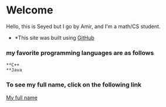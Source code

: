 # Welcome

Hello, this is Seyed but I go by Amir, and I'm a math/CS student.

* *This site was built using [GitHub](https://pages.github.com/)

### my favorite programming languages are as follows
```
**C++
**Java
```

### To see my full name, click on the following link
[My full name](README.md)



